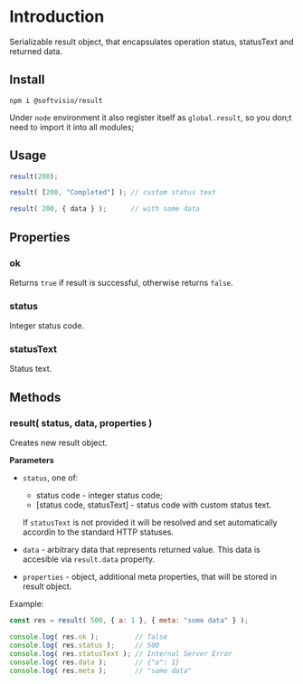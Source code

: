 # Introduction

Serializable result object, that encapsulates operation status, statusText and returned data.

## Install

```shell
npm i @softvisio/result
```

Under `node` environment it also register itself as `global.result`, so you don;t need to import it into all modules;

## Usage

<!-- prettier-ignore -->
```javascript
result(200);

result( [200, "Completed"] ); // custom status text

result( 200, { data } );      // with some data
```

## Properties

### ok

Returns `true` if result is successful, otherwise returns `false`.

### status

Integer status code.

### statusText

Status text.

## Methods

### result( status, data, properties )

Creates new result object.

**Parameters**

-   `status`, one of:

    -   status code - integer status code;
    -   [status code, statusText] - status code with custom status text.

    If `statusText` is not provided it will be resolved and set automatically accordin to the standard HTTP statuses.

-   `data` - arbitrary data that represents returned value. This data is accesible via `result.data` property.
-   `properties` - object, additional meta properties, that will be stored in result object.

Example:

<!-- prettier-ignore -->
```javascript
const res = result( 500, { a: 1 }, { meta: "some data" } );

console.log( res.ok );         // false
console.log( res.status );     // 500
console.log( res.statusText ); // Internal Server Error
console.log( res.data );       // {"a": 1}
console.log( res.meta );       // "some data"
```
